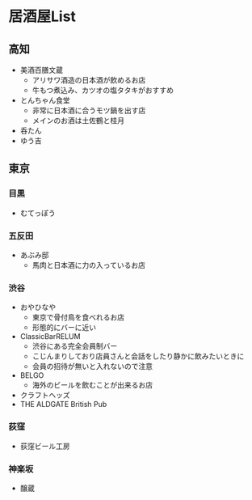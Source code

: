 # 居酒屋List
## 高知
* 美酒百膳文蔵
    * アリサワ酒造の日本酒が飲めるお店 
    * 牛もつ煮込み、カツオの塩タタキがおすすめ
* とんちゃん食堂
    * 非常に日本酒に合うモツ鍋を出す店
    * メインのお酒は土佐鶴と桂月
* 呑たん
* ゆう吉

## 東京

### 目黒
* むてっぽう

### 五反田
* あぶみ邸
    * 馬肉と日本酒に力の入っているお店

### 渋谷
* おやひなや
    * 東京で骨付鳥を食べれるお店
    * 形態的にバーに近い
* ClassicBarRELUM
    * 渋谷にある完全会員制バー
    * こじんまりしており店員さんと会話をしたり静かに飲みたいときに
    * 会員の招待が無いと入れないので注意
* BELGO
    * 海外のビールを飲むことが出来るお店
* クラフトヘッズ
* THE ALDGATE British Pub

### 荻窪
* 荻窪ビール工房

### 神楽坂
* 醸蔵
